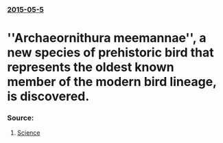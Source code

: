 ### [2015-05-5](/news/2015/05/5/index.md)

#  ''Archaeornithura meemannae'', a new species of prehistoric bird that represents the oldest known member of the modern bird lineage, is discovered. 




### Source:

1. [Science](http://news.sciencemag.org/paleontology/2015/05/feathered-fossils-china-reveal-dawn-modern-birds)

